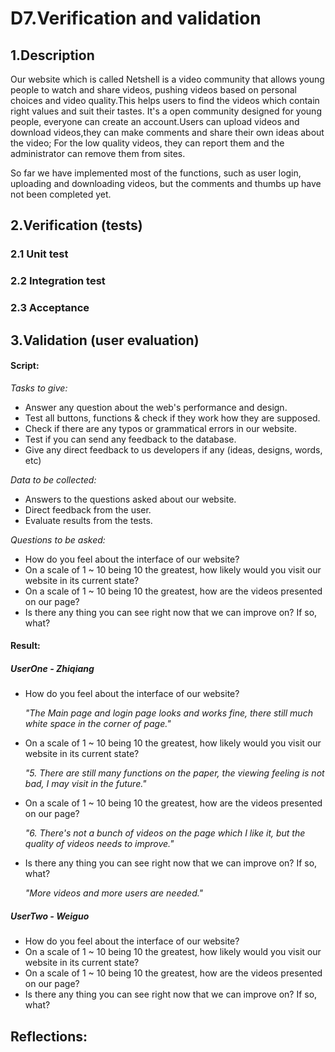 # D7.Verification and validation
## 1.Description
Our website which is called Netshell is a video community that allows young people to watch and share videos, pushing videos based on personal choices and video quality.This helps users to find the videos which contain right values and suit their tastes. It's a open community designed for young people, everyone can create an account.Users can upload videos and download videos,they can make comments and share their own ideas about the video; For the low quality videos, they can report them and the administrator can remove them from sites. 

So far we have implemented most of the functions, such as user login, uploading and downloading videos, but the comments and thumbs up have not been completed yet. 
## 2.Verification (tests)
### 2.1 Unit test
### 2.2 Integration test
### 2.3 Acceptance
## 3.Validation (user evaluation)
#### Script:
*Tasks to give:*
- Answer any question about the web's performance and design.
- Test all buttons, functions & check if they work how they are supposed.
- Check if there are any typos or grammatical errors in our website.
- Test if you can send any feedback to the database.
- Give any direct feedback to us developers if any (ideas, designs, words, etc)

*Data to be collected:*
- Answers to the questions asked about our website.
- Direct feedback from the user.
- Evaluate results from the tests.

*Questions to be asked:*
- How do you feel about the interface of our website?
- On a scale of 1 ~ 10 being 10 the greatest, how likely would you visit our website in its current state?
- On a scale of 1 ~ 10 being 10 the greatest, how are the videos presented on our page?
- Is there any thing you can see right now that we can improve on? If so, what?


#### Result:

##### UserOne - Zhiqiang
- How do you feel about the interface of our website?

  *"The Main page and login page looks and works fine, there still much white space in the corner of page."*
- On a scale of 1 ~ 10 being 10 the greatest, how likely would you visit our website in its current state?

  *"5. There are still many functions on the paper, the viewing feeling is not bad, I may visit in the future."*
- On a scale of 1 ~ 10 being 10 the greatest, how are the videos presented on our page?

  *"6. There's not a bunch of videos on the page which I like it, but the quality of videos needs to improve."*
- Is there any thing you can see right now that we can improve on? If so, what?

  *"More videos and more users are needed."*
##### UserTwo - Weiguo
- How do you feel about the interface of our website?
- On a scale of 1 ~ 10 being 10 the greatest, how likely would you visit our website in its current state?
- On a scale of 1 ~ 10 being 10 the greatest, how are the videos presented on our page?
- Is there any thing you can see right now that we can improve on? If so, what?

## Reflections:


